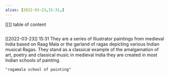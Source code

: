 ```yaml
---
alias: [2022-03-23,15:31,]
---
```

[[]]
table of content
```toc
```

[[2022-03-23]] 15:31
They are a series of Illustrator paintings from medieval India based on Raag Mala or the garland of ragas depicting various Indian musical Ragas.
They stand as a classical example of the amalgamation of art, poetry and classical music in medieval India they are created in most Indian schools of painting.
```query
"ragamala school of painting"
```